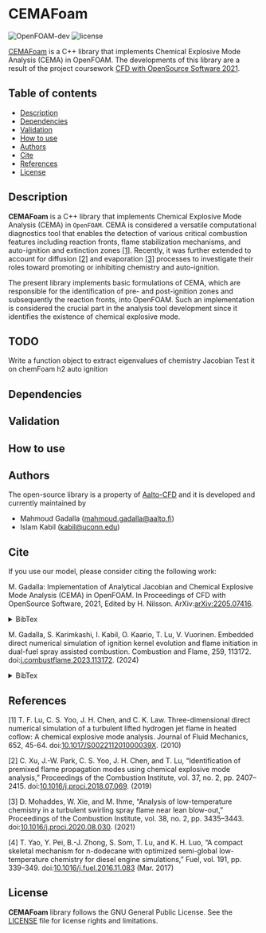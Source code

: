 # CEMAFoam
![OpenFOAM-dev](https://img.shields.io/badge/OpenFOAM-dev-brightgreen) ![license](https://img.shields.io/badge/license-GPL3-brightgreen)

[CEMAFoam](https://github.com/Aalto-CFD/CEMAFoam) is a C++ library that implements Chemical Explosive Mode Analysis (CEMA) in OpenFOAM. The developments of this library are a result of the project coursework [CFD with OpenSource Software 2021](http://dx.doi.org/10.17196/OS_CFD#YEAR_2021).

## Table of contents
* [Description](#description)
* [Dependencies](#dependencies)
* [Validation](#validation)
* [How to use](#how-to-use)
* [Authors](#authors)
* [Cite](#cite)
* [References](#references)
* [License](#license)

## Description

**CEMAFoam** is a C++ library that implements Chemical Explosive Mode Analysis (CEMA) in `OpenFOAM`.
CEMA is considered a versatile computational diagnostics tool that enables the detection of various critical combustion
features including reaction fronts, flame stabilization mechanisms, and auto-ignition and extinction zones [[1]](#1).
Recently, it was further extended to account for diffusion [[2]](#2) and evaporation [[3]](#3) processes to investigate their roles toward promoting or inhibiting chemistry and auto-ignition.

The present library implements basic formulations of CEMA, which are responsible
for the identification of pre- and post-ignition zones and subsequently the reaction fronts, into
OpenFOAM. Such an implementation is considered the crucial part in the analysis tool development
since it identifies the existence of chemical explosive mode.

## TODO
Write a function object to extract eigenvalues of chemistry Jacobian
Test it on chemFoam h2 auto ignition


## Dependencies

## Validation


## How to use


## Authors
The open-source library is a property of [Aalto-CFD](https://github.com/Aalto-CFD) and it is developed and currently maintained by

- Mahmoud Gadalla (mahmoud.gadalla@aalto.fi)
- Islam Kabil (kabil@uconn.edu)

## Cite

If you use our model, please consider citing the following work:

<a id="cite"></a> 
M. Gadalla: Implementation of Analytical Jacobian and Chemical Explosive Mode Analysis
(CEMA) in OpenFOAM. In Proceedings of CFD with OpenSource Software, 2021, Edited by H. Nilsson. 
ArXiv:[arXiv:2205.07416](https://arxiv.org/abs/2205.07416).
<details>
<summary>BibTex</summary>
<p>

```
@inproceedings{Gadalla2022cema,
  author = {Gadalla, Mahmoud},
  title = {{Implementation of Analytical Jacobian and Chemical Explosive Mode Analysis (CEMA) in OpenFOAM}},
  booktitle={Proceedings of CFD with OpenSource Software},
  editor={Nilsson, Håkan},
  doi = {arXiv:2205.07416},
  year={2021}
}
```
</p>
</details>


<a id="cite2"></a>
M. Gadalla, S. Karimkashi, I. Kabil, O. Kaario, T. Lu, V. Vuorinen. Embedded direct numerical simulation of ignition kernel evolution and flame initiation in dual-fuel spray assisted combustion. Combustion and Flame, 259, 113172.
doi:[j.combustflame.2023.113172](https://doi.org/10.1016/j.combustflame.2023.113172). (2024)
<details>
<summary>BibTex</summary>
<p>

```
@article{Gadalla2024,
title = {Embedded direct numerical simulation of ignition kernel evolution and flame initiation in dual-fuel spray assisted combustion},
journal = {Combustion and Flame},
volume = {259},
pages = {113172},
year = {2024},
issn = {0010-2180},
doi = {https://doi.org/10.1016/j.combustflame.2023.113172},
author = {Mahmoud Gadalla and Shervin Karimkashi and Islam Kabil and Ossi Kaario and Tianfeng Lu and Ville Vuorinen},
}
```
</p>
</details>

## References

<a id="1">[1]</a> 
T. F. Lu,  C. S. Yoo, J. H. Chen, and C. K. Law. Three-dimensional direct numerical simulation of a turbulent lifted hydrogen jet flame in heated coflow: A chemical explosive mode analysis. Journal of Fluid Mechanics, 652, 45-64. doi:[10.1017/S002211201000039X](https://doi.org/10.1017/s002211201000039x). (2010)


<a id="2">[2]</a> 
C. Xu, J.-W. Park, C. S. Yoo, J. H. Chen, and T. Lu, “Identification of premixed flame propagation modes using chemical explosive mode analysis,” Proceedings of the Combustion Institute, vol. 37, no. 2, pp. 2407–2415. doi:[10.1016/j.proci.2018.07.069](https://doi.org/10.1016/j.proci.2018.07.069). (2019)

<a id="3">[3]</a> 
D. Mohaddes, W. Xie, and M. Ihme, “Analysis of low-temperature chemistry in a turbulent swirling spray flame near lean blow-out,” Proceedings of the Combustion Institute, vol. 38, no. 2, pp. 3435–3443. doi:[10.1016/j.proci.2020.08.030](https://doi.org/10.1016/j.proci.2020.08.030). (2021)

<a id="4">[4]</a> 
T. Yao, Y. Pei, B.-J. Zhong, S. Som, T. Lu, and K. H. Luo, “A compact skeletal mechanism for n-dodecane with optimized semi-global low-temperature chemistry for diesel engine simulations,” Fuel, vol. 191, pp. 339–349. doi:[10.1016/j.fuel.2016.11.083](https://doi.org/10.1016/j.fuel.2016.11.083) (Mar. 2017)


## License

**CEMAFoam** library follows the GNU General Public License.
See the [LICENSE](LICENSE) file for license rights and limitations.
